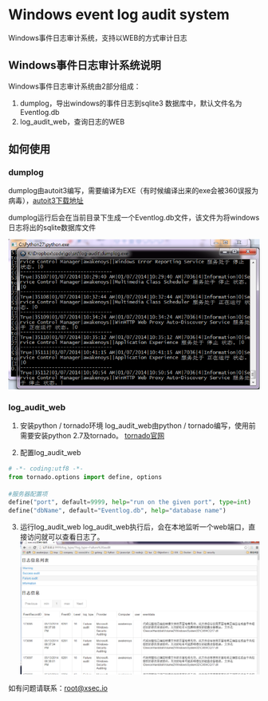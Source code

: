 Windows event log audit system
==============

Windows事件日志审计系统，支持以WEB的方式审计日志

## Windows事件日志审计系统说明
Windows事件日志审计系统由2部分组成：

1. dumplog，导出windows的事件日志到sqlite3 数据库中，默认文件名为Eventlog.db
2. log_audit_web，查询日志的WEB

## 如何使用
### dumplog
dumplog由autoit3编写，需要编译为EXE（有时候编译出来的exe会被360误报为病毒），[autoit3下载地址](http://www.autoitscript.com/site/autoit/downloads/)

dumplog运行后会在当前目录下生成一个Eventlog.db文件，该文件为将windows日志将出的sqlite数据库文件

![](1.png)

### log_audit_web

1. 安装python / tornado环境
log_audit_web由python / tornado编写，使用前需要安装python 2.7及tornado。
[tornado官网](http://www.tornadoweb.org/en/stable/)

2. 配置log_audit_web

```python
# -*- coding:utf8 -*-
from tornado.options import define, options

#服务器配置项
define("port", default=9999, help="run on the given port", type=int)
define("dbName", default="Eventlog.db", help="database name")
```

3. 运行log_audit_web
log_audit_web执行后，会在本地监听一个web端口，直接访问就可以查看日志了。
![](2.png)


如有问题请联系：root@xsec.io



